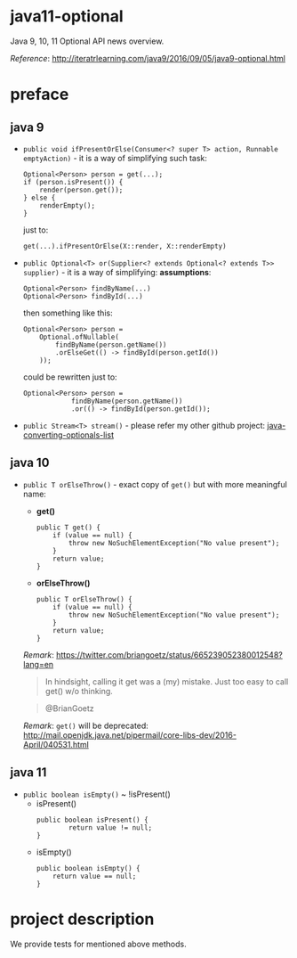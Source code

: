 # java11-optional
Java 9, 10, 11 Optional API news overview.

_Reference_: http://iteratrlearning.com/java9/2016/09/05/java9-optional.html

# preface
## java 9
* `public void ifPresentOrElse(Consumer<? super T> action, Runnable emptyAction)` -
it is a way of simplifying such task:
    ```
    Optional<Person> person = get(...);
    if (person.isPresent()) {
        render(person.get());
    } else {
        renderEmpty();
    }
    ```
    just to:
    ```
    get(...).ifPresentOrElse(X::render, X::renderEmpty)
    ```
* `public Optional<T> or(Supplier<? extends Optional<? extends T>> supplier)` - 
it is a way of simplifying:
    **assumptions**:
    ```
    Optional<Person> findByName(...)
    Optional<Person> findById(...)
    ```
    then something like this:
    ```
    Optional<Person> person = 
        Optional.ofNullable(
            findByName(person.getName())
            .orElseGet(() -> findById(person.getId())
        ));
    ```
    could be rewritten just to:
    ```
    Optional<Person> person = 
                findByName(person.getName())
                .or(() -> findById(person.getId());
    ```
* `public Stream<T> stream()` - please refer my other github project:
[java-converting-optionals-list](https://github.com/mtumilowicz/java-converting-optionals-list)

## java 10
* `public T orElseThrow()` - exact copy of `get()` but with more
meaningful name:
    * **get()**
        ```
        public T get() {
            if (value == null) {
                throw new NoSuchElementException("No value present");
            }
            return value;
        }    
        ```
    * **orElseThrow()**
        ```
        public T orElseThrow() {
            if (value == null) {
                throw new NoSuchElementException("No value present");
            }
            return value;
        }    
        ```
    _Remark_: https://twitter.com/briangoetz/status/665239052380012548?lang=en
    > In hindsight, calling it get was a (my) mistake. 
    Just too easy to call get() w/o thinking.
    
    > @BrianGoetz
    
    _Remark_: `get()` will be deprecated: http://mail.openjdk.java.net/pipermail/core-libs-dev/2016-April/040531.html

## java 11
* `public boolean isEmpty()` ~ !isPresent()
    * isPresent()
        ```
        public boolean isPresent() {
                return value != null;
        }
        ```
    * isEmpty()
        ```
        public boolean isEmpty() {
            return value == null;
        }
        ```

# project description
We provide tests for mentioned above methods.